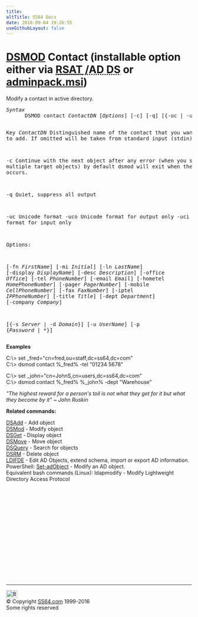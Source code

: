 ```yaml
---
title:
altTitle: SS64 Docs
date: 2016-09-04 19:26:55
useGithubLayout: false
---
```

<!-- #BeginLibraryItem "/Library/head_nt.lbi" --><!-- #EndLibraryItem --><h1><a href="dsmod.html">DSMOD</a> Contact  (installable option either via <abbr title="Remote Server Administrative Tools / Active Directory Domain Services"><a href="../links/windows.html">RSAT</a> /AD DS</abbr> or <a href="../links/windows.html">adminpack.msi</a>)</h1>
<p>Modify a contact in active directory.</p>
<pre><i>Syntax</i>
      DSMOD contact <i>ContactDN</i> [<i>Options</i>] [-c] [-q] [{-uc | -uco | -uci}]

Key
   <i>ContactDN</i>   Distinguished name of the contact that you want to add.
               If omitted will be taken from standard input (stdin)

   -c       Continue with the next object after any error (when you specify multiple target objects)
            by default dsmod will exit when the first error occurs.

   -q       Quiet, suppress all output

   -uc      Unicode format
   -uco     Unicode format for output only
   -uci     Unicode format for input only

Options:

   [-fn <i>FirstName</i>] [-mi <i>Initial</i>] [-ln <i>LastName</i>] [-display <i>DisplayName</i>]
   [-desc <i>Description</i>] [-office <i>Office</i>] [-tel <i>PhoneNumber</i>]
   [-email <i>Email</i>] [-hometel <i>HomePhoneNumber</i>] [-pager <i>PagerNumber</i>]
   [-mobile <i>CellPhoneNumber</i>] [-fax <i>FaxNumber</i>] [-iptel <i>IPPhoneNumber</i>]
   [-title <i>Title</i>] [-dept <i>Department</i>]
   [-company <i>Company</i>] 

   [{-s <i>Server</i> | -d <i>Domain</i>}]
   [-u <i>UserName</i>] [-p {<i>Password</i> | *}]
</pre>
<p><b>Examples</b></p>
<p class="code">C:\&gt; set _fred="cn=fred,ou=staff,dc=ss64,dc=com"<br>
C:\&gt; dsmod contact %_fred% -tel "01234 5678" </p>
<p class="code">C:\&gt; set _john="cn=JohnS,cn=users,dc=ss64,dc=com"<br>
C:\&gt; dsmod contact %_fred% %_john% -dept "Warehouse" </p>
<p class="quote"><i>"The highest reward for a person's toil is not what they get for it but what they become by it" ~ John Ruskin</i></p>
<p><b> Related commands:</b></p>
<p><a href="dsadd.html">DSAdd</a> - Add object<br>
<a href="dsmod.html">DSMod</a> - Modify object<br>
<a href="dsget.html">DSGet</a> - Display object <br>
<a href="dsmove.html">DSMove</a> - Move object<br>
<a href="dsquery.html">DSQuery</a> - Search for objects <br>
<a href="dsrm.html">DSRM</a> - Delete object<br>
<a href="csvde.html">LDIFDE</a> - Edit AD Objects, extend schema, import or export AD information.<br>
PowerShell: <a href="../ps/set-adobject.html">Set-adObject</a> - Modify an AD object. <br>
Equivalent bash commands (Linux):
ldapmodify - Modify Lightweight Directory Access Protocol</p><!-- #BeginLibraryItem "/Library/foot_nt.lbi" --><p>
<!-- windows300 -->
<ins class="adsbygoogle" style="display:inline-block;width:300px;height:250px" data-ad-client="ca-pub-6140977852749469" data-ad-slot="7649547908"></ins>
<script>
(adsbygoogle = window.adsbygoogle || []).push({});
</script></p>
<hr>
<div id="bl" class="footer"><a href="dsmod-contact.html#"><img src="../images/top.png" width="30" height="22" alt="Back to the Top"></a></div>
<div id="br" class="footer, tagline">© Copyright <a href="../index.html">SS64.com</a> 1999-2016<br>
Some rights reserved</div><!-- #EndLibraryItem -->

